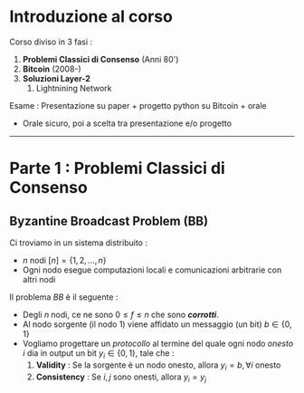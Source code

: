 # Introduzione al corso

Corso diviso in 3 fasi : 

1. **Problemi Classici di Consenso** (Anni 80')
2. **Bitcoin** (2008-)
3. **Soluzioni Layer-2**
	1. Lightnining Network

Esame : Presentazione su paper + progetto python su Bitcoin + orale 
- Orale sicuro, poi a scelta tra presentazione e/o progetto

--- 

# Parte 1 : Problemi Classici di Consenso

## Byzantine Broadcast Problem (BB)

Ci troviamo in un sistema distribuito : 
- $n$ nodi $[n]=\{1,2,\dots,n\}$
- Ogni nodo esegue computazioni locali e comunicazioni arbitrarie con altri nodi

Il problema $BB$ è il seguente :
- Degli $n$ nodi, ce ne sono $0\leq f\leq n$ che sono ***corrotti***.
- Al nodo sorgente (il nodo 1) viene affidato un messaggio (un bit) $b\in\{0,1\}$
- Vogliamo progettare un *protocollo* al termine del quale ogni nodo *onesto* $i$ dia in output un bit $y_i\in\{0,1\}$, tale che : 
	1. **Validity** : Se la sorgente è un nodo onesto, allora $y_i=b,\forall i$ onesto
	2. **Consistency** : Se $i,j$ sono onesti, allora $y_i=y_j$

